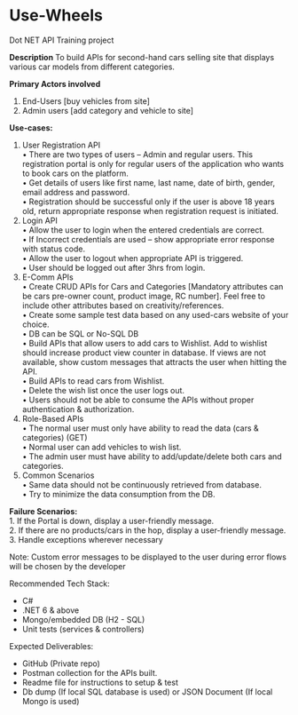 # Use-Wheels
Dot NET API Training project

**Description**
   To build APIs for second-hand cars selling site that displays various car models from different categories.
  
**Primary Actors involved**
1. End-Users [buy vehicles from site]
2. Admin users [add category and vehicle to site]

**Use-cases:**
1. User Registration API  
         • There are two types of users – Admin and regular users. This registration portal is only for
         regular users of the application who wants to book cars on the platform.  
         • Get details of users like first name, last name, date of birth, gender, email address and
         password.  
         • Registration should be successful only if the user is above 18 years old, return appropriate
         response when registration request is initiated.  
2. Login API  
         • Allow the user to login when the entered credentials are correct.     
         • If Incorrect credentials are used – show appropriate error response with status code.   
         • Allow the user to logout when appropriate API is triggered.   
         • User should be logged out after 3hrs from login.   
3. E-Comm APIs   
         • Create CRUD APIs for Cars and Categories [Mandatory attributes can be cars pre-owner
         count, product image, RC number]. Feel free to include other attributes based on
         creativity/references.   
         • Create some sample test data based on any used-cars website of your choice.   
         • DB can be SQL or No-SQL DB   
         • Build APIs that allow users to add cars to Wishlist. Add to wishlist should increase product
         view counter in database. If views are not available, show custom messages that attracts the
         user when hitting the API.   
         • Build APIs to read cars from Wishlist.   
         • Delete the wish list once the user logs out.   
         • Users should not be able to consume the APIs without proper authentication & authorization.   
4. Role-Based APIs   
         • The normal user must only have ability to read the data (cars & categories) (GET)   
         • Normal user can add vehicles to wish list.   
         • The admin user must have ability to add/update/delete both cars and categories.   
5. Common Scenarios   
         • Same data should not be continuously retrieved from database.   
         • Try to minimize the data consumption from the DB.   
      
**Failure Scenarios:**   
      1. If the Portal is down, display a user-friendly message.   
      2. If there are no products/cars in the hop, display a user-friendly message.   
      3. Handle exceptions wherever necessary   

Note: Custom error messages to be displayed to the user during error flows will be chosen by the developer

Recommended Tech Stack:
- C#   
- .NET 6 & above   
- Mongo/embedded DB (H2 - SQL)   
- Unit tests (services & controllers)    

Expected Deliverables:  
- GitHub (Private repo)  
- Postman collection for the APIs built.  
- Readme file for instructions to setup & test  
- Db dump (If local SQL database is used) or JSON Document (If local Mongo is used)  

